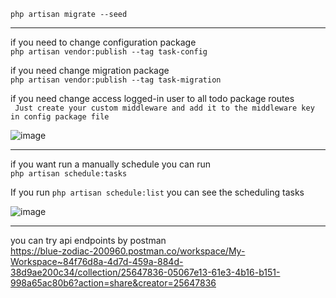 ```php artisan migrate --seed```

<hr/>

if you need to change configuration package </br>
```php artisan vendor:publish --tag task-config```

if you need change migration package </br>
```php artisan vendor:publish --tag task-migration```

if you need change access logged-in user to all todo package routes </br>
``` Just create your custom middleware and add it to the middleware key in config package file``` </br>

![image](https://github.com/alisalehi1380/todo-package/assets/111766206/feab48d8-bfe0-49fe-aad1-a187c187ff8c)

<hr/>

if you want run a manually schedule you can run </br>
``` php artisan schedule:tasks ```

If you run ``` php artisan schedule:list ``` you can see the scheduling tasks </br>

![image](https://github.com/alisalehi1380/todo-package/assets/111766206/c1252d85-9cc5-44b0-bb6f-5f49fcfca701)

<hr/>

you can try api endpoints by postman </br>
https://blue-zodiac-200960.postman.co/workspace/My-Workspace~84f76d8a-4d7d-459a-884d-38d9ae200c34/collection/25647836-05067e13-61e3-4b16-b151-998a65ac80b6?action=share&creator=25647836



